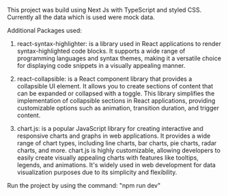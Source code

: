 This project was build using Next Js with TypeScript and styled CSS. Currently all the data which is used were mock data.

Additional Packages used:
 1. react-syntax-highlighter: is a library used in React applications to render syntax-highlighted code blocks. It supports a wide range of programming languages and syntax themes, making it a versatile choice for displaying code snippets in a visually appealing manner.

 2. react-collapsible: is a React component library that provides a collapsible UI element. It allows you to create sections of content that can be expanded or collapsed with a toggle. This library simplifies the implementation of collapsible sections in React applications, providing customizable options such as animation, transition duration, and trigger content.

 3. chart.js: is a popular JavaScript library for creating interactive and responsive charts and graphs in web applications. It provides a wide range of chart types, including line charts, bar charts, pie charts, radar charts, and more. chart.js is highly customizable, allowing developers to easily create visually appealing charts with features like tooltips, legends, and animations. It's widely used in web development for data visualization purposes due to its simplicity and flexibility.


 Run the project by using the command: "npm run dev"